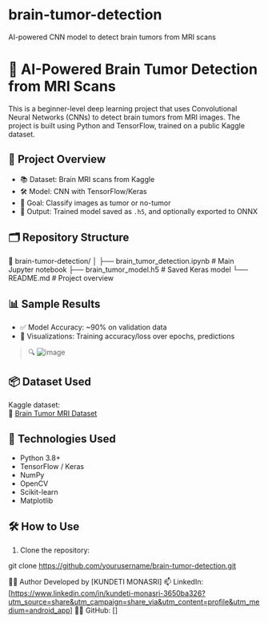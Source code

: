 # brain-tumor-detection
AI-powered CNN model to detect brain tumors from MRI scans
# 🧠 AI-Powered Brain Tumor Detection from MRI Scans

This is a beginner-level deep learning project that uses Convolutional Neural Networks (CNNs) to detect brain tumors from MRI images. The project is built using Python and TensorFlow, trained on a public Kaggle dataset.

## 📌 Project Overview

- 📚 Dataset: Brain MRI scans from Kaggle
- 🛠️ Model: CNN with TensorFlow/Keras
- 🎯 Goal: Classify images as tumor or no-tumor
- 💾 Output: Trained model saved as `.h5`, and optionally exported to ONNX

## 🗂️ Repository Structure

📁 brain-tumor-detection/
│
├── brain_tumor_detection.ipynb # Main Jupyter notebook
├── brain_tumor_model.h5 # Saved Keras model
└── README.md # Project overview

## 📊 Sample Results

- ✅ Model Accuracy: ~90% on validation data
- 🧠 Visualizations: Training accuracy/loss over epochs, predictions

> 🔍 ![image](https://github.com/user-attachments/assets/a8e3eff2-096f-4fa5-a50c-e546694250f5)


## 📦 Dataset Used

Kaggle dataset:  
📎 [Brain Tumor MRI Dataset](https://www.kaggle.com/datasets/masoudnickparvar/brain-mri-images-for-brain-tumor-detection)

## 🧪 Technologies Used

- Python 3.8+
- TensorFlow / Keras
- NumPy
- OpenCV
- Scikit-learn
- Matplotlib

## 🛠️ How to Use

1. Clone the repository:

git clone https://github.com/yourusername/brain-tumor-detection.git


🙋‍♂️ Author
Developed by [KUNDETI MONASRI]
📫 LinkedIn: [https://www.linkedin.com/in/kundeti-monasri-3650ba326?utm_source=share&utm_campaign=share_via&utm_content=profile&utm_medium=android_app]
🧑‍💻 GitHub: []
